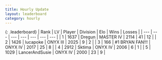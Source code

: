 ```yaml
---
title: Hourly Update
layout: leaderboard
category: hourly
---
```


{: .leaderboard}
| Rank | LV | Player | Division | Elo | Wins | Losses |
| --- | --- | --- | --- | --- | --- | --- |
| <span data-change="0">1</span> | 1637 | <span title="ID: 337810">Dregun</span> | MASTER IV | <span data-change="0">2114</span> | <span data-change="0">41</span> | <span data-change="0">12</span> |
| <span data-change="0">2</span> | 1426 | <span title="ID: 41925">lucapoke</span> | ONYX III | <span data-change="0">2025</span> | <span data-change="0">9</span> | <span data-change="0">2</span> |
| <span data-change="0">3</span> | 166 | <span title="ID: 756342">#1 BRYAN FAN!!!</span> | ONYX IV | <span data-change="0">2017</span> | <span data-change="0">25</span> | <span data-change="0">8</span> |
| <span data-change="1">4</span> | 2912 | <span title="ID: 353063">Sktima</span> | ONYX IV | <span data-change="6">2006</span> | <span data-change="1">6</span> | <span data-change="0">1</span> |
| <span data-change="-1">5</span> | 1029 | <span title="ID: 510699">LancerAndSusie</span> | ONYX IV | <span data-change="-10">2000</span> | <span data-change="2">23</span> | <span data-change="2">9</span> |